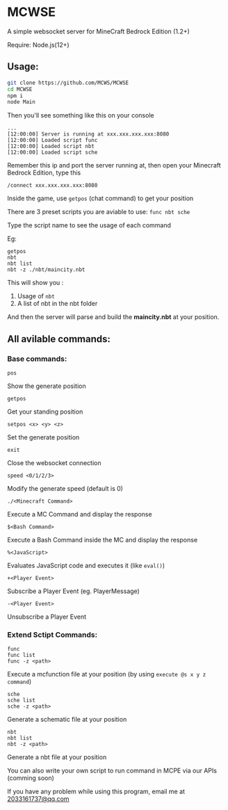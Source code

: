 # MCWSE
A simple websocket server for MineCraft Bedrock Edition (1.2+)

Require: Node.js(12+)

## Usage:
```bash
git clone https://github.com/MCWS/MCWSE
cd MCWSE
npm i
node Main
```
Then you'll see something like this on your console
```
...
[12:00:00] Server is running at xxx.xxx.xxx.xxx:8080
[12:00:00] Loaded script func
[12:00:00] Loaded script nbt
[12:00:00] Loaded script sche
```
Remember this ip and port the server running at, then open your Minecraft Bedrock Edition, type this 
```mcfunction
/connect xxx.xxx.xxx.xxx:8080
```
Inside the game, use `getpos` (chat command) to get your position

There are 3 preset scripts you are aviable to use: `func nbt sche`

Type the script name to see the usage of each command

Eg: 
```
getpos
nbt
nbt list
nbt -z ./nbt/maincity.nbt
```
This will show you :

1. Usage of `nbt`
2. A list of nbt in the nbt folder

And then the server will parse and build the **maincity.nbt** at your position.

## All avilable commands:
### Base commands:
```
pos
```
Show the generate position
```
getpos
```
Get your standing position
```
setpos <x> <y> <z>
```
Set the generate position
```
exit
```
Close the websocket connection
```
speed <0/1/2/3>
```
Modify the generate speed (default is 0)
```
./<Minecraft Command>
```
Execute a MC Command and display the response
```
$<Bash Command>
```
Execute a Bash Command inside the MC and display the response
```
%<JavaScript>
```
Evaluates JavaScript code and executes it (like `eval()`)
```
+<Player Event>
```
Subscribe a Player Event (eg. PlayerMessage)
```
-<Player Event>
```
Unsubscribe a Player Event
### Extend Sctipt Commands:
```
func
func list
func -z <path>
```
Execute a mcfunction file at your position (by using `execute @s x y z command`)
```
sche
sche list
sche -z <path>
```
Generate a schematic file at your position
```
nbt
nbt list
nbt -z <path>
```
Generate a nbt file at your position

You can also write your own script to run command in MCPE via our APIs (comming soon)

If you have any problem while using this program, email me at 2033161737@qq.com
